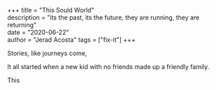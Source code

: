 +++
title = "This Sould World"  
description = "its the past, its the future, they are running, they are returning"  
date = "2020-06-22"  
author = "Jerad Acosta"
tags = ["fix-it"]
+++

Stories, like journeys come,

It all started when a new kid with no friends made up a friendly family.  

This 